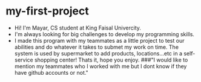 # my-first-project
- Hi! I'm Mayar, CS student at King Faisal Univercity.
- I'm always looking for big challenges to develop my programming skills.
- I made this program with my teammates as a little project to test our abilities and do whatever it takes to submet my work on time. The system is used by supermarket to add products, locations...etc in a self-service shopping center! Thats it, hope you enjoy. 
###"I would like to mention my teammates who I worked with me but I dont know if they have github accounts or not."
